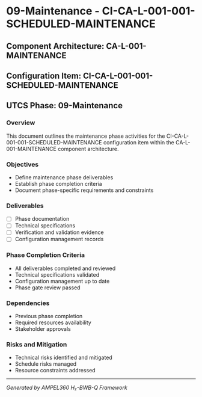 # 09-Maintenance - CI-CA-L-001-001-SCHEDULED-MAINTENANCE

## Component Architecture: CA-L-001-MAINTENANCE
## Configuration Item: CI-CA-L-001-001-SCHEDULED-MAINTENANCE
## UTCS Phase: 09-Maintenance

### Overview
This document outlines the maintenance phase activities for the CI-CA-L-001-001-SCHEDULED-MAINTENANCE configuration item within the CA-L-001-MAINTENANCE component architecture.

### Objectives
- Define maintenance phase deliverables
- Establish phase completion criteria
- Document phase-specific requirements and constraints

### Deliverables
- [ ] Phase documentation
- [ ] Technical specifications
- [ ] Verification and validation evidence
- [ ] Configuration management records

### Phase Completion Criteria
- All deliverables completed and reviewed
- Technical specifications validated
- Configuration management up to date
- Phase gate review passed

### Dependencies
- Previous phase completion
- Required resources availability
- Stakeholder approvals

### Risks and Mitigation
- Technical risks identified and mitigated
- Schedule risks managed
- Resource constraints addressed

---
*Generated by AMPEL360 H₂-BWB-Q Framework*
